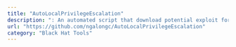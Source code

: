 ```yaml
---
title: "AutoLocalPrivilegeEscalation"
description: ": An automated script that download potential exploit for linux kernel from exploitdb, and compile them automatically."
url: "https://github.com/ngalongc/AutoLocalPrivilegeEscalation"
category: "Black Hat Tools"
---
```

